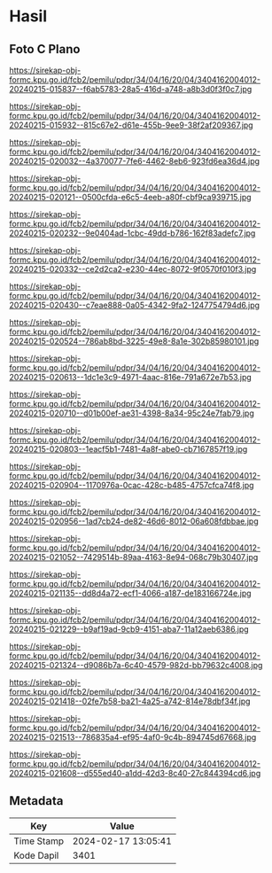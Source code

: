 # Hasil

## Foto C Plano

https://sirekap-obj-formc.kpu.go.id/fcb2/pemilu/pdpr/34/04/16/20/04/3404162004012-20240215-015837--f6ab5783-28a5-416d-a748-a8b3d0f3f0c7.jpg

https://sirekap-obj-formc.kpu.go.id/fcb2/pemilu/pdpr/34/04/16/20/04/3404162004012-20240215-015932--815c67e2-d61e-455b-9ee9-38f2af209367.jpg

https://sirekap-obj-formc.kpu.go.id/fcb2/pemilu/pdpr/34/04/16/20/04/3404162004012-20240215-020032--4a370077-7fe6-4462-8eb6-923fd6ea36d4.jpg

https://sirekap-obj-formc.kpu.go.id/fcb2/pemilu/pdpr/34/04/16/20/04/3404162004012-20240215-020121--0500cfda-e6c5-4eeb-a80f-cbf9ca939715.jpg

https://sirekap-obj-formc.kpu.go.id/fcb2/pemilu/pdpr/34/04/16/20/04/3404162004012-20240215-020232--9e0404ad-1cbc-49dd-b786-162f83adefc7.jpg

https://sirekap-obj-formc.kpu.go.id/fcb2/pemilu/pdpr/34/04/16/20/04/3404162004012-20240215-020332--ce2d2ca2-e230-44ec-8072-9f0570f010f3.jpg

https://sirekap-obj-formc.kpu.go.id/fcb2/pemilu/pdpr/34/04/16/20/04/3404162004012-20240215-020430--c7eae888-0a05-4342-9fa2-1247754794d6.jpg

https://sirekap-obj-formc.kpu.go.id/fcb2/pemilu/pdpr/34/04/16/20/04/3404162004012-20240215-020524--786ab8bd-3225-49e8-8a1e-302b85980101.jpg

https://sirekap-obj-formc.kpu.go.id/fcb2/pemilu/pdpr/34/04/16/20/04/3404162004012-20240215-020613--1dc1e3c9-4971-4aac-816e-791a672e7b53.jpg

https://sirekap-obj-formc.kpu.go.id/fcb2/pemilu/pdpr/34/04/16/20/04/3404162004012-20240215-020710--d01b00ef-ae31-4398-8a34-95c24e7fab79.jpg

https://sirekap-obj-formc.kpu.go.id/fcb2/pemilu/pdpr/34/04/16/20/04/3404162004012-20240215-020803--1eacf5b1-7481-4a8f-abe0-cb7167857f19.jpg

https://sirekap-obj-formc.kpu.go.id/fcb2/pemilu/pdpr/34/04/16/20/04/3404162004012-20240215-020904--1170976a-0cac-428c-b485-4757cfca74f8.jpg

https://sirekap-obj-formc.kpu.go.id/fcb2/pemilu/pdpr/34/04/16/20/04/3404162004012-20240215-020956--1ad7cb24-de82-46d6-8012-06a608fdbbae.jpg

https://sirekap-obj-formc.kpu.go.id/fcb2/pemilu/pdpr/34/04/16/20/04/3404162004012-20240215-021052--7429514b-89aa-4163-8e94-068c79b30407.jpg

https://sirekap-obj-formc.kpu.go.id/fcb2/pemilu/pdpr/34/04/16/20/04/3404162004012-20240215-021135--dd8d4a72-ecf1-4066-a187-de183166724e.jpg

https://sirekap-obj-formc.kpu.go.id/fcb2/pemilu/pdpr/34/04/16/20/04/3404162004012-20240215-021229--b9af19ad-9cb9-4151-aba7-11a12aeb6386.jpg

https://sirekap-obj-formc.kpu.go.id/fcb2/pemilu/pdpr/34/04/16/20/04/3404162004012-20240215-021324--d9086b7a-6c40-4579-982d-bb79632c4008.jpg

https://sirekap-obj-formc.kpu.go.id/fcb2/pemilu/pdpr/34/04/16/20/04/3404162004012-20240215-021418--02fe7b58-ba21-4a25-a742-814e78dbf34f.jpg

https://sirekap-obj-formc.kpu.go.id/fcb2/pemilu/pdpr/34/04/16/20/04/3404162004012-20240215-021513--786835a4-ef95-4af0-9c4b-894745d67668.jpg

https://sirekap-obj-formc.kpu.go.id/fcb2/pemilu/pdpr/34/04/16/20/04/3404162004012-20240215-021608--d555ed40-a1dd-42d3-8c40-27c844394cd6.jpg


## Metadata

| Key        | Value               |
| ---------- | ------------------- |
| Time Stamp | 2024-02-17 13:05:41 |
| Kode Dapil | 3401                |



